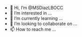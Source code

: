 - 👋 Hi, I’m @MSDiazLBOCC
- 👀 I’m interested in ...
- 🌱 I’m currently learning ...
- 💞️ I’m looking to collaborate on ...
- 📫 How to reach me ...

<!---
MSDiazLBOCC/MSDiazLBOCC is a ✨ special ✨ repository because its `README.md` (this file) appears on your GitHub profile.
You can click the Preview link to take a look at your changes.
--->
